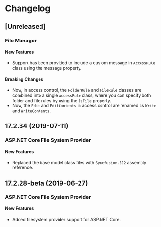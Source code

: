 # Changelog

## [Unreleased]

### File Manager

#### New Features

- Support has been provided to include a custom message in `AccessRule` class using the message property.

#### Breaking Changes

- Now, in access control, the `FolderRule` and `FileRule` classes are combined into a single `AccessRule` class, where you can specify both folder and file rules by using the `IsFile` property.
- Now, the `Edit` and `EditContents` in access control are renamed as `Write` and `WriteContents`.

## 17.2.34 (2019-07-11)

### ASP.NET Core File System Provider

#### New Features

- Replaced the base model class files with `Syncfusion.EJ2` assembly reference.

## 17.2.28-beta (2019-06-27)

### ASP.NET Core File System Provider

#### New Features

- Added filesystem provider support for ASP.NET Core.
